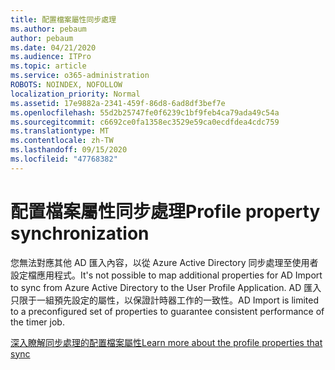 ```yaml
---
title: 配置檔案屬性同步處理
ms.author: pebaum
author: pebaum
ms.date: 04/21/2020
ms.audience: ITPro
ms.topic: article
ms.service: o365-administration
ROBOTS: NOINDEX, NOFOLLOW
localization_priority: Normal
ms.assetid: 17e9882a-2341-459f-86d8-6ad8df3bef7e
ms.openlocfilehash: 55d2b25747fe0f6239c1bf9feb4ca79ada49c54a
ms.sourcegitcommit: c6692ce0fa1358ec3529e59ca0ecdfdea4cdc759
ms.translationtype: MT
ms.contentlocale: zh-TW
ms.lasthandoff: 09/15/2020
ms.locfileid: "47768382"
---
```

# <a name="profile-property-synchronization"></a><span data-ttu-id="145af-102">配置檔案屬性同步處理</span><span class="sxs-lookup"><span data-stu-id="145af-102">Profile property synchronization</span></span>

<span data-ttu-id="145af-103">您無法對應其他 AD 匯入內容，以從 Azure Active Directory 同步處理至使用者設定檔應用程式。</span><span class="sxs-lookup"><span data-stu-id="145af-103">It's not possible to map additional properties for AD Import to sync from Azure Active Directory to the User Profile Application.</span></span> <span data-ttu-id="145af-104">AD 匯入只限于一組預先設定的屬性，以保證計時器工作的一致性。</span><span class="sxs-lookup"><span data-stu-id="145af-104">AD Import is limited to a preconfigured set of properties to guarantee consistent performance of the timer job.</span></span>
  
[<span data-ttu-id="145af-105">深入瞭解同步處理的配置檔案屬性</span><span class="sxs-lookup"><span data-stu-id="145af-105">Learn more about the profile properties that sync</span></span>](https://go.microsoft.com/fwlink/?linkid=875671)
  

